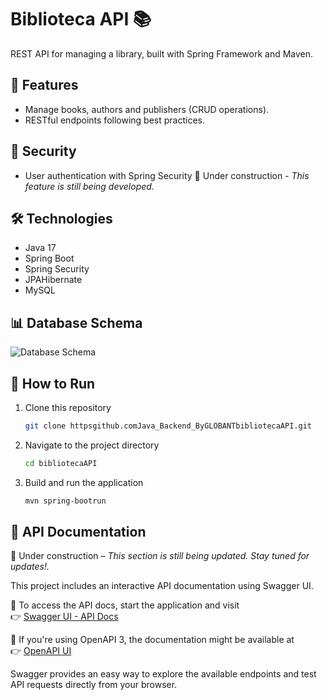 # Biblioteca API 📚  

REST API for managing a library, built with Spring Framework and Maven.

## 📌 Features  
- Manage books, authors and publishers (CRUD operations).    
- RESTful endpoints following best practices.
  
## 🔐 Security  
-  User authentication with Spring Security
 🚧 Under construction - _This feature is still being developed._

## 🛠️ Technologies  
- Java 17  
- Spring Boot  
- Spring Security  
- JPAHibernate  
- MySQL  

## 📊 Database Schema
![Database Schema](https://github.com/vale-guzman/Java_Backend_ByGLOBANT/bibliotecaAPI/src/main/resources/docs/ERdiagram.jpg)

## 🚀 How to Run  
1. Clone this repository  
   ```bash
   git clone httpsgithub.comJava_Backend_ByGLOBANTbibliotecaAPI.git
   ```
2. Navigate to the project directory
   ```bash
   cd bibliotecaAPI
   ```
3. Build and run the application
   ```bash
   mvn spring-bootrun  
   ``` 

## 📖 API Documentation  
 🚧 Under construction – _This section is still being updated. Stay tuned for updates!._

This project includes an interactive API documentation using Swagger UI.  

🔹 To access the API docs, start the application and visit  
👉 [Swagger UI - API Docs](httplocalhost8080swagger-ui.html)  

🔹 If you're using OpenAPI 3, the documentation might be available at  
👉 [OpenAPI UI](httplocalhost8080v3api-docs)  

Swagger provides an easy way to explore the available endpoints and test API requests directly from your browser.  
